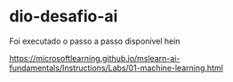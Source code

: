 # dio-desafio-ai

Foi executado o passo a passo disponível hein

https://microsoftlearning.github.io/mslearn-ai-fundamentals/Instructions/Labs/01-machine-learning.html
